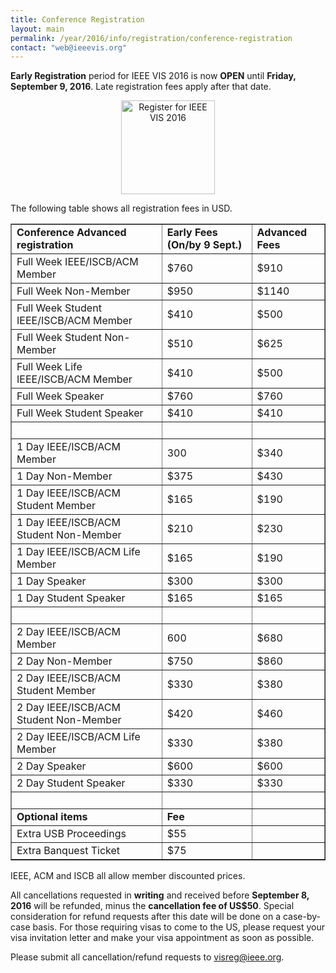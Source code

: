 ```yaml
---
title: Conference Registration
layout: main
permalink: /year/2016/info/registration/conference-registration
contact: "web@ieeevis.org"
---
```


**Early Registration** period for IEEE VIS 2016 is now **OPEN** until **Friday, September 9, 2016**. Late registration fees apply after that date.

<p align="center"><a href="http://www.cvent.com/d/2fqp0z"><img src="http://ieeevis.org/attachments/register.png" alt="Register for IEEE VIS 2016" width="150"></a></p>

The following table shows all registration fees in USD.

<table border="1">
  <tbody>
    <tr>
      <td><strong>Conference Advanced registration</strong></td>
      <td><strong>Early Fees (On/by 9 Sept.)</strong></td>
      <td><strong>Advanced Fees</strong></td>
    </tr>
    <tr>
      <td>Full Week IEEE/ISCB/ACM Member</td>
      <td>$760</td>
      <td>$910</td>
    </tr>
    <tr>
      <td>Full Week Non-Member</td>
      <td>$950</td>
      <td>$1140</td>
    </tr>
    <tr>
      <td>Full Week Student IEEE/ISCB/ACM Member</td>
      <td>$410</td>
      <td>$500</td>
    </tr>
    <tr>
      <td>Full Week Student Non-Member</td>
      <td>$510</td>
      <td>$625</td>
    </tr>
    <tr>
      <td>Full Week Life IEEE/ISCB/ACM Member</td>
      <td>$410</td>
      <td>$500</td>
    </tr>
    <tr>
      <td>Full Week Speaker</td>
      <td>$760</td>
      <td>$760</td>
    </tr>
    <tr>
      <td>Full Week Student Speaker</td>
      <td>$410</td>
      <td>$410</td>
    </tr>
    <tr>
      <td>&nbsp;</td>
      <td>&nbsp;</td>
      <td>&nbsp;</td>
    </tr>
    <tr>
      <td>1 Day IEEE/ISCB/ACM Member</td>
      <td>300</td>
      <td>$340</td>
    </tr>
    <tr>
      <td>1 Day Non-Member</td>
      <td>$375</td>
      <td>$430</td>
    </tr>
    <tr>
      <td>1 Day IEEE/ISCB/ACM Student Member</td>
      <td>$165</td>
      <td>$190</td>
    </tr>
    <tr>
      <td>1 Day IEEE/ISCB/ACM Student Non-Member</td>
      <td>$210</td>
      <td>$230</td>
    </tr>
    <tr>
      <td>1 Day IEEE/ISCB/ACM Life Member</td>
      <td>$165</td>
      <td>$190</td>
    </tr>
    <tr>
      <td>1 Day Speaker</td>
      <td>$300</td>
      <td>$300</td>
    </tr>
    <tr>
      <td>1 Day Student Speaker</td>
      <td>$165</td>
      <td>$165</td>
    </tr>
    <tr>
      <td>&nbsp;</td>
      <td>&nbsp;</td>
      <td>&nbsp;</td>
    </tr>
    <tr>
      <td>2 Day IEEE/ISCB/ACM Member</td>
      <td>600</td>
      <td>$680</td>
    </tr>
    <tr>
      <td>2 Day Non-Member</td>
      <td>$750</td>
      <td>$860</td>
    </tr>
    <tr>
      <td>2 Day IEEE/ISCB/ACM Student Member</td>
      <td>$330</td>
      <td>$380</td>
    </tr>
    <tr>
      <td>2 Day IEEE/ISCB/ACM Student Non-Member</td>
      <td>$420</td>
      <td>$460</td>
    </tr>
    <tr>
      <td>2 Day IEEE/ISCB/ACM Life Member</td>
      <td>$330</td>
      <td>$380</td>
    </tr>
    <tr>
      <td>2 Day Speaker</td>
      <td>$600</td>
      <td>$600</td>
    </tr>
    <tr>
      <td>2 Day Student Speaker</td>
      <td>$330</td>
      <td>$330</td>
    </tr>
    <tr>
      <td>&nbsp;</td>
      <td>&nbsp;</td>
      <td>&nbsp;</td>
    </tr>
    <tr>
      <td><strong>Optional items</strong></td>
      <td><strong>Fee</strong></td>
      <td>&nbsp;</td>
    </tr>
    <tr>
      <td>Extra USB Proceedings</td>
      <td>$55</td>
      <td>&nbsp;</td>
    </tr>
    <tr>
      <td>Extra Banquest Ticket</td>
      <td>$75</td>
      <td>&nbsp;</td>
    </tr>
  </tbody>
</table>

IEEE, ACM and ISCB all allow member discounted prices.

All cancellations requested in **writing** and received before **September 8, 2016** will be refunded, minus the **cancellation fee of US$50**. Special consideration for refund requests after this date will be done on a case-by-case basis. For those requiring visas to come to the US, please request your visa invitation letter and make your visa appointment as soon as possible.

Please submit all cancellation/refund requests to visreg@ieee.org.



